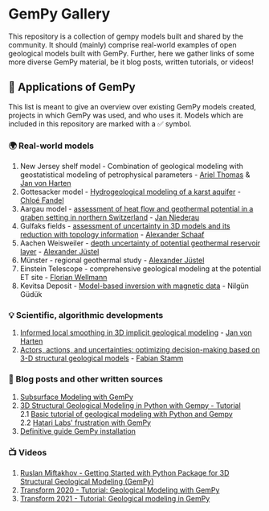 # GemPy Gallery
This repository is a collection of gempy models built and shared by the community.
It should (mainly) comprise real-world examples of open geological models built with GemPy. Further, here we gather links of some more diverse GemPy material, be it blog posts, written tutorials, or videos!

## 🚀 Applications of GemPy

This list is meant to give an overview over existing GemPy models created, projects in which GemPy was used, and who uses it.
Models which are included in this repository are marked with a :white_check_mark: symbol.

### 🌍 Real-world models  

1. New Jersey shelf model - Combination of geological modeling with geostatistical modeling of petrophysical parameters -  [Ariel Thomas](https://www.gge.eonerc.rwth-aachen.de/cms/E-ON-ERC-GGE/Das-Institut/Mitarbeiter/Wissenschaftliches-Personal/~bnvor/Ariel-Thomas/lidx/1/) & [Jan von Harten  ](https://www.cgre.rwth-aachen.de/go/id/qpan/lidx/1/gguid/0x4BBF8192AC2AFC44961CFEAC91871AE9)  
2. Gottesacker model - [Hydrogeological modeling of a karst aquifer](https://link.springer.com/article/10.1007/s10040-020-02227-6) - [Chloé Fandel](https://www.carleton.edu/directory/cfandel/)  
3. Aargau model - [assessment of heat flow and geothermal potential in a graben setting in northern Switzerland](https://geg-ethz.github.io/PSGeothermieAargau/) - [Jan Niederau](https://www.researchgate.net/profile/Jan-Niederau)  
4. Gulfaks fields - [assessment of uncertainty in 3D models and its reduction with topology information](https://se.copernicus.org/articles/10/1049/2019/) - [Alexander Schaaf](https://www.linkedin.com/in/aschaaf/)  
5. Aachen Weisweiler - [depth uncertainty of potential geothermal reservoir layer](https://www.cgre.rwth-aachen.de/go/id/qpae/file/817438/lidx/1/) - [Alexander Jüstel](https://www.linkedin.com/in/alexanderjuestel/?originalSubdomain=de)  
6. Münster - regional geothermal study - [Alexander Jüstel](https://www.linkedin.com/in/alexanderjuestel/?originalSubdomain=de)  
7. Einstein Telescope - comprehensive geological modeling at the potential ET site - [Florian Wellmann](https://www.cgre.rwth-aachen.de/cms/CGRE/Das-Lehr-und-Forschungsgebiet/~dnyyj/Prof-Wellmann/lidx/1/)  
8. Kevitsa Deposit - [Model-based inversion with magnetic data](https://www.mdpi.com/2076-3263/11/4/150) - Nilgün Güdük  


### 💡 Scientific, algorithmic developments  
1. [Informed local smoothing in 3D implicit geological modeling](https://www.mdpi.com/2075-163X/11/11/1281) - [Jan von Harten](https://www.cgre.rwth-aachen.de/go/id/qpan/lidx/1/gguid/0x4BBF8192AC2AFC44961CFEAC91871AE9)  
2. [Actors, actions, and uncertainties: optimizing decision-making based on 3-D structural geological models](https://se.copernicus.org/articles/10/2015/2019/se-10-2015-2019.html) - [Fabian Stamm](https://www.linkedin.com/in/fabianstamm/)

### 📰 Blog posts and other written sources  
1. [Subsurface Modeling with GemPy](https://jakubryb92.medium.com/subsurface-modeling-with-gempy-6d159321865a)  
2. [3D Structural Geological Modeling in Python with Gempy - Tutorial](https://hatarilabs.com/ih-en/3d-structural-geological-modeling-in-python-with-gempy-tutorial)   
    2.1 [Basic tutorial of geological modeling with Python and Gempy](https://hatarilabs.com/ih-en/basic-tutorial-of-geological-modeling-with-python-and-gempy)  
    2.2 [Hatari Labs' frustration with GemPy](https://hatarilabs.com/ih-en/two-open-geological-modeling-softwares-that-you-should-know-about)  
3. [Definitive guide GemPy installation](https://medium.com/mlearning-ai/definitive-guide-gempy-installation-74552a7bddd3)  

### 📺 Videos  
1. [Ruslan Miftakhov - Getting Started with Python Package for 3D Structural Geological Modeling (GemPy)](https://www.youtube.com/watch?v=ixMvMuERhME)  
2. [Transform 2020 - Tutorial: Geological Modeling with GemPy](https://www.youtube.com/watch?v=n0btC5Zilyc)  
3. [Transform 2021 - Tutorial: Geological modeling in GemPy](https://www.youtube.com/watch?v=1oS6xTJkRwo)
